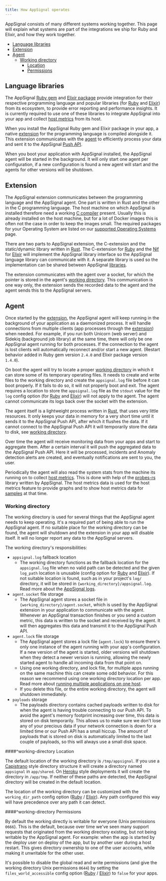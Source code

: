 ```yaml
---
title: How AppSignal operates
---
```


AppSignal consists of many different systems working together. This page will explain what systems are part of the integrations we ship for Ruby and Elixir, and how they work together.

- [Language libraries](#language-libraries)
- [Extension](#extension)
- [Agent](#agent)
    - [Working directory](#working-directory)
        - [Location](#working-directory-location)
        - [Permissions](#working-directory-permissions)

## Language libraries

The AppSignal [Ruby gem](https://rubygems.org/gems/appsignal) and [Elixir package](https://hex.pm/packages/appsignal) provide integration for their respective programming language and popular libraries (for [Ruby](/ruby/integrations) and [Elixir](/elixir/integrations)) from its ecosystem, to provide error reporting and performance insights. It is currently required to use one of these libraries to integrate AppSignal into your app and collect [host metrics](/metrics/host.html) from its host.

When you install the AppSignal Ruby gem and Elixir package in your app, a native [extension](#extension) for the programming language is compiled alongside it. This extension communicates with the [agent](#agent) to efficiently process your data and sent it to the AppSignal [Push API](/appsignal/terminology.html#push-api).

When you boot your application with AppSignal installed, the AppSignal agent will be started in the background. It will only start one agent per configuration, if a new configuration is found a new agent will start and the agents for other versions will be shutdown.

## Extension

The AppSignal extension communicates between the programming language and the AppSignal agent. One part is written in Rust and the other in the C programming language. The host machine on which AppSignal is installed therefore need a working [C compiler](https://en.wikipedia.org/wiki/C_%28programming_language%29) present. Usually this is already installed on the host machine, but for a lot of Docker images this is often not the case in order to keep the images small. The required packages for your Operating System are listed on our [supported Operating Systems](/support/operating-systems.html) page.

There are two parts to AppSignal extension, the C-extension and the static/dynamic library written in [Rust](https://www.rust-lang.org/en-US/). The C-extension for [Ruby](https://github.com/appsignal/appsignal-ruby/blob/master/ext/appsignal_extension.c) and the [Nif](/elixir/why-nif.html) for [Elixir](https://github.com/appsignal/appsignal-elixir/blob/develop/c_src/appsignal_extension.c) will implement the AppSignal library interface so the AppSignal language library can communicate with it. A separate library is used so the implementation can be shared between AppSignal [libraries](#language-libraries).

The extension communicates with the agent over a socket, for which the pointer is stored in the agent's [working directory](#working-directory). This communication is one way only, the extension sends the recorded data to the agent and the agent sends this to the AppSignal servers.

## Agent

Once started by the [extension](#extension), the AppSignal agent will keep running in the background of your application as a daemonized process. It will handle connections from multiple clients (app processes through the [extension](#extension)) when needed. For example, if you run both Unicorn (web server) and Sidekiq (background job library) at the same time, there will only be one AppSignal agent running for both processes. If the connection to the agent is lost clients will automatically reconnect and/or start a new agent. (Restart behavior added in Ruby gem version `2.4.0` and Elixir package version `1.4.0`).

 On boot the agent will try to locate a proper [working directory](#working-directory) in which it can store some of its temporary operating files. It needs to create and write files to the working directory and create the `appsignal.log` file before it can boot properly. If it fails to do so, it will not properly boot and exit. The agent requires a location to store the `appsignal.log` file as the `stdout` value for the `log` config option  (for [Ruby](/ruby/configuration/options.html#appsignal_log-log) and [Elixir](/elixir/configuration/options.html#appsignal_log-log)) will not apply to the agent. The agent cannot communicate its logs back over the socket with the extension.

The agent itself is a lightweight process written in [Rust](https://www.rust-lang.org/en-US/), that uses very little resources. It only keeps your data in memory for a very short time until it sends it to the AppSignal Push API, after which it flushes the data. If it cannot connect to the AppSignal Push API it will temporarily store the data to disk, see [working directory](#working-directory).

Over time the agent will receive monitoring data from your apps and start to aggregate them. After a certain interval it will push the aggregated data to the AppSignal Push API. Here it will be processed, incidents and Anomaly detection alerts are created, and eventually notifications are sent to you, the user.

Periodically the agent will also read the system stats from the machine its running on to collect [host metrics](/metrics/host.html). This is done with help of the [probes-rs](https://github.com/appsignal/probes-rs) library written by AppSignal. The host metrics data is used for the host metrics feature to provide graphs and to show host metrics data for [samples](/appsignal/terminology.html#samples) at that time.

### Working directory

The working directory is used for several things that the AppSignal agent needs to keep operating. It's a required part of being able to run the AppSignal agent. If no suitable place for the working directory can be found, the agent will shutdown and the extension in your app will disable itself. It will no longer report any data to the AppSignal servers.

The working directory's responsibilities:

- `appsignal.log` fallback location
  - The working directory functions as the fallback location for the `appsignal.log` file when no valid path can be detected and the given `log_path` location is unusable (config option for [Ruby](/ruby/configuration/options.html#appsignal_log_path-log_path) and [Elixir](/elixir/configuration/options.html#appsignal_log_path-log_path)). If not suitable location is found, such as in your project's `log/` directory, it will be stored in `{working_directory}/appsignal.log`. Read more about the [AppSignal logs](/support/debugging.html#logs).
- `agent.socket` file storage
  - The AppSignal agent stores a socket file in `{working_directory}/agent.socket`, which is used by the AppSignal extension in your application to communicate with the agent. Whenever an AppSignal transaction finishes or you send a custom metric, this data is written to the socket and received by the agent. It will then aggregates this data and transmit it to the AppSignal Push API.
- `agent.lock` file storage
  - The AppSignal agent stores a lock file (`agent.lock`) to ensure there's only one instance of the agent running with your app's configuration. If a new version of the agent is started, older versions will shutdown when they detect a newer version is running, allowing the newly started agent to handle all incoming data from that point on.
  - Using one working directory, and lock file, for multiple apps running on the same machine this can create some odd behavior. For this reason we recommend using one working directory location per app. Read more about [running multiple applications on one host](/application/#running-multiple-applications-on-one-host).
  - If you delete this file, or the entire working directory, the agent will shutdown immediately.
- `payloads` storage
  - The payloads directory contains cached payloads written to disk for when the agent is having trouble connecting to our Push API. To avoid the agent's memory footprint increasing over time, this data is stored on disk temporarily. This allows us to make sure we don't lose any of your precious data if your network connection is down for a limited time or our Push API has a small hiccup. The amount of payloads that is stored on disk is automatically limited to the last couple of payloads, so this will always use a small disk space.

####^working-directory Location

The default location of the working directory is `/tmp/appsignal`. If you use a [Capistrano](http://capistranorb.com/) style directory structure it will create a directory named `appsignal` in `app/shared`. On [Heroku](https://heroku.com) style deployments it will create the directory in `/app/tmp`. If neither of these paths are detected, the AppSignal directory will be created in the default location.

The location of the working directory can be customized with the `working_dir_path` config option ([Ruby](/ruby/configuration/options.html#appsignal_working_dir_path-working_dir_path) / [Elixir](/elixir/configuration/options.html#appsignal_working_dir_path-working_dir_path)). Any path configured this way will have precedence over any path it can detect.

####^working-directory Permissions

By default the working directly is writable for everyone (Unix permissions `0666`). This is the default, because over time we've seen many support requests that originated from the working directory existing, but not being writable by the AppSignal agent. For example: when the app is started by the deploy user on deploy of the app, but by another user during a host restart. This gives directory ownership to one of the user accounts, while making it unwritable for the other user.

It's possible to disable the global read and write permissions (and give the working directory Unix permissions `0644`) by setting the `files_world_accessible` config option ([Ruby](/ruby/configuration/options.html#appsignal_files_world_accessible-files_world_accessible) / [Elixir](/elixir/configuration/options.html#appsignal_files_world_accessible-files_world_accessible)) to `false` for your apps.
